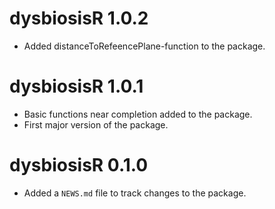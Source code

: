 # dysbiosisR 1.0.2

* Added distanceToRefeencePlane-function to the package.

# dysbiosisR 1.0.1

* Basic functions near completion added to the package.  
* First major version of the package.  

# dysbiosisR 0.1.0

* Added a `NEWS.md` file to track changes to the package.
